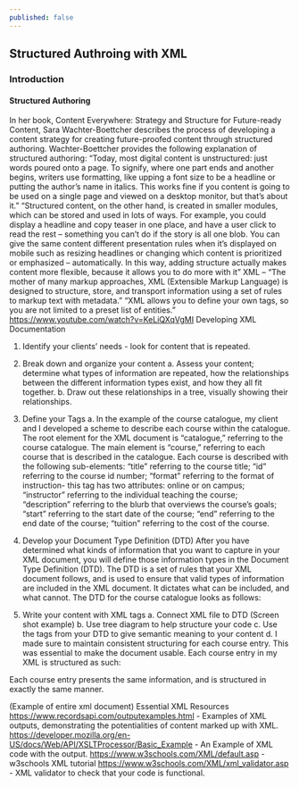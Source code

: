 ```yaml
---
published: false
---
```

## Structured Authroing with XML

### Introduction
#### Structured Authoring
In her book, Content Everywhere: Strategy and Structure for Future-ready Content, Sara Wachter-Boettcher describes the process of developing a content strategy for creating future-proofed content through structured authoring. Wachter-Boettcher provides the following explanation of structured authoring:
 “Today, most digital content is unstructured: just words poured onto a page. To signify, where one part ends and another begins, writers use formatting, like upping a font size to be a headline or putting the author’s name in italics. This works fine if you content is going to be used on a single page and viewed on a desktop monitor, but that’s about it.”
“Structured content, on the other hand, is created in smaller modules, which can be stored and used in lots of ways. For example, you could display a headline and copy teaser in one place, and have a user click to read the rest – something you can’t do if the story is all one blob. You can give the same content different presentation rules when it’s displayed on mobile such as resizing headlines or changing which content is prioritized or emphasized – automatically. In this way, adding structure actually makes content more flexible, because it allows you to do more with it”
XML – “The mother of many markup approaches, XML (Extensible Markup Language) is designed to structure, store, and transport information using a set of rules to markup text with metadata.” “XML allows you to define your own tags, so you are not limited to a preset list of entities.”
https://www.youtube.com/watch?v=KeLiQXqVgMI
Developing XML Documentation
1. Identify your clients’ needs - look for content that is repeated.
2. Break down and organize your content
a.  Assess your content; determine what types of information are repeated, how the relationships between the different information types exist, and how they all fit together.
b.     Draw out these relationships in a tree, visually showing their relationships.

3. Define your Tags
a. In the example of the course catalogue, my client and I developed a scheme to describe each course within the catalogue. The root element for the XML document is “catalogue,” referring to the course catalogue. The main element is “course,” referring to each course that is described in the catalogue. Each course is described with the following sub-elements: 
“title” referring to the course title; 
 “id” referring to the course id number; 
 “format” referring to the format of instruction- this tag has two attributes: online or on campus;  
“instructor” referring to the individual teaching the course;  
 “description” referring to the blurb that overviews the course’s goals; 
 “start” referring to the start date of the course; 
 “end” referring to the end date of the course; 
 “tuition” referring to the cost of the course.
4.  Develop your Document Type Definition (DTD)
After you have determined what kinds of information that you want to capture in your XML document, you will define those information types in the Document Type Definition (DTD). The DTD is a set of rules that your XML document follows, and is used to ensure that valid types of information are included in the XML document. It dictates what can be included, and what cannot.
The DTD for the course catalogue looks as follows:
<!ELEMENT catalogue (course+)>
<!ELEMENT course (title, id, format, description, instructor, start, end, tuition)>
<!ATTLIST course subject (marketing|accounting|communication|programming|web_design|computer_basics|Microsoft|language ) #REQUIRED>
<!ELEMENT title (#PCDATA)>
<!ELEMENT id (#PCDATA)>
<!ELEMENT format (#PCDATA)>
<!ELEMENT description (#PCDATA)>
<!ELEMENT instructor (#PCDATA)>
<!ELEMENT start (#PCDATA)>
<!ELEMENT end (#PCDATA)>
<!ELEMENT tuition (#PCDATA)>
5.  Write your content with XML tags
a.       Connect XML file to DTD (Screen shot example)
b.      Use tree diagram to help structure your code
c.       Use the tags from your DTD to give semantic meaning to your content
d. I made sure to maintain consistent structuring for each course entry. This was essential to make the document usable. Each course entry in my XML is structured as such:
<course subject="">
    <title></title>
    <id></id>
    <format></format>
    <description></description>
    <instructor></instructor>
    <start></start>
    <end></end>
    <tuition></tuition>
  </course>
Each course entry presents the same information, and is structured in exactly the same manner.

(Example of entire xml document)
Essential XML Resources
https://www.recordsapi.com/outputexamples.html - Examples of XML outputs, demonstrating the potentialities of content marked up with XML.
https://developer.mozilla.org/en-US/docs/Web/API/XSLTProcessor/Basic_Example - An Example of XML code with the output.
https://www.w3schools.com/XML/default.asp - w3schools XML tutorial
https://www.w3schools.com/XML/xml_validator.asp - XML validator to check that your code is functional.

